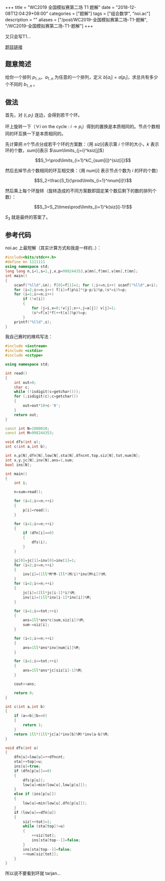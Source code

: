 +++
title = "WC2019 全国模拟赛第二场 T1 题解"
date = "2018-12-08T12:04:29+08:00"
categories = ["题解"]
tags = ["组合数学", "noi.ac"]
description = ""
aliases = ["/post/WC2019-全国模拟赛第二场-T1-题解", "/WC2019-全国模拟赛第二场-T1-题解"]
+++


又只会写T1...

[题目链接](http://noi.ac/contest/54/problem/11)

## 题意简述

给你一个排列 $p_{1..n}$，$a_{1..n}$ 为任意的一个排列，定义 $b[a_i]=a[p_i]$，求总共有多少个不同的 $b_{1..n}$ 。

<!-- more -->

## 做法

首先，对 $(i,p_i)$ 连边，会得到若干个环。

环上旋转一下（$\forall i\text{ on the cycle : }i\rightarrow p_i$）得到的置换是本质相同的。节点个数相同的环互换一下是本质相同的。

先计算把 $n​$ 个节点分成若干个环的方案数：（用 $siz[i]​$ 表示第 $i​$ 个环的大小，$k​$ 表示环的个数，$sum[i]​$ 表示 $\sum\limits_{j=i}^ksiz[j]​$）

$$S_1=\prod\limits_{i=1}^kC_{sum[i]}^{siz[i]}$$

然后去掉节点个数相同的环互相交换：（用 $num[i]$ 表示节点个数为 $i$ 的环的个数）

$$S_2=\frac{S_1}{\prod\limits_{i=1}^nnum[i]!}$$

然后乘上每个环旋转（旋转造成的不同方案数即固定某个数后剩下的数的排列个数）：

$$S_3=S_2\times\prod\limits_{i=1}^k(siz[i]-1)!$$

$S_3$ 就是最终的答案了。

## 参考代码

noi.ac 上最短解（其实计算方式和我是一样的..）：

```cpp
#include<bits/stdc++.h>
#define mn 1111111
using namespace std;
long long n,i=1,s=1,j,x,p=998244353,a[mn],f[mn],v[mn],t[mn];
int main()
{
    scanf("%lld",&n); f[0]=f[1]=1; for (;i<=n;i++) scanf("%lld",a+i);
    for (i=2;i<=n;i++) f[i]=f[p%i]*(p-p/i)%p,(s*=i)%=p;
    for (i=1;i<=n;i++)
        if (!v[i])
        {
            for (j=i,x=0;!v[j];x++,j=a[j]) v[j]=1;
            (s*=f[x]*f[++t[x]]%p)%=p;
        }
    printf("%lld",s);
}
```

我自己赛时的辣鸡写法：

```cpp
#include <iostream>
#include <cstdio>
#include <cctype>

using namespace std;

int read()
{
    int out=0;
    char c;
    while (!isdigit(c=getchar()));
    for (;isdigit(c);c=getchar())
    {
        out=out*10+c-'0';
    }
    return out;
}

const int N=1000010;
const int M=998244353;

void dfs(int u);
int c(int a,int b);

int n,p[N],dfn[N],low[N],sta[N],dfncnt,top,siz[N],tot,num[N];
int x,y,jc[N],inv[N],ans=1,sum;
bool ins[N];

int main()
{
    int i;

    n=sum=read();

    for (i=1;i<=n;++i)
    {
        p[i]=read();
    }

    for (i=1;i<=n;++i)
    {
        if (dfn[i]==0)
        {
            dfs(i);
        }
    }

    jc[0]=jc[1]=inv[0]=inv[1]=1;
    for (i=2;i<=n;++i)
    {
        inv[i]=(1ll*M*M-1ll*(M/i)*inv[M%i])%M;
    }
    for (i=2;i<=n;++i)
    {
        jc[i]=(1ll*jc[i-1]*i)%M;
        inv[i]=(1ll*inv[i-1]*inv[i])%M;
    }

    for (i=1;i<=tot;++i)
    {
        ans=1ll*ans*c(sum,siz[i])%M;
        sum-=siz[i];
    }

    for (i=1;i<=n;++i)
    {
        ans=1ll*ans*inv[num[i]]%M;
    }

    for (i=1;i<=tot;++i)
    {
        ans=1ll*ans*jc[siz[i]-1]%M;
    }

    cout<<ans;

    return 0;
}

int c(int a,int b)
{
    if (a==b||b==0)
    {
        return 1;
    }
    return 1ll*(1ll*jc[a]*inv[b]%M)*inv[a-b]%M;
}

void dfs(int u)
{
    dfn[u]=low[u]=++dfncnt;
    sta[++top]=u;
    ins[u]=true;
    if (dfn[p[u]]==0)
    {
        dfs(p[u]);
        low[u]=min(low[u],low[p[u]]);
    }
    else if (ins[p[u]])
    {
        low[u]=min(low[u],dfn[p[u]]);
    }
    if (low[u]==dfn[u])
    {
        siz[++tot]=1;
        while (sta[top]!=u)
        {
            ++siz[tot];
            ins[sta[top--]]=false;
        }
        ins[sta[top--]]=false;
        ++num[siz[tot]];
    }
}
```

所以说不要看到环就 tarjan...